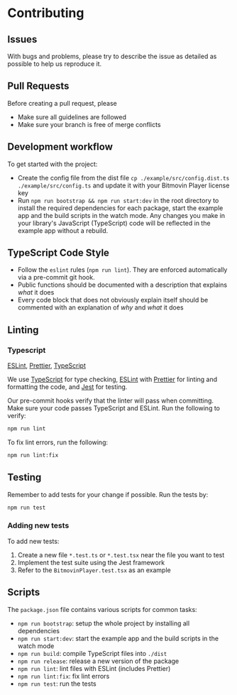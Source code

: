 # Contributing

## Issues

With bugs and problems, please try to describe the issue as detailed as possible to help us reproduce it.

## Pull Requests

Before creating a pull request, please

- Make sure all guidelines are followed
- Make sure your branch is free of merge conflicts

## Development workflow

To get started with the project:

- Create the config file from the dist file `cp ./example/src/config.dist.ts ./example/src/config.ts` and update it with your Bitmovin Player license key
- Run `npm run bootstrap && npm run start:dev` in the root directory to install the required dependencies for each package, start the example app and the build scripts in the watch mode. Any changes you make in your library's JavaScript (TypeScript) code will be reflected in the example app without a rebuild.

## TypeScript Code Style

- Follow the `eslint` rules (`npm run lint`). They are enforced automatically via a pre-commit git hook.
- Public functions should be documented with a description that explains _what_ it does
- Every code block that does not obviously explain itself should be commented with an explanation of _why_ and _what_ it does

## Linting

### Typescript

[ESLint](https://eslint.org/), [Prettier](https://prettier.io/), [TypeScript](https://www.typescriptlang.org/)

We use [TypeScript](https://www.typescriptlang.org/) for type checking, [ESLint](https://eslint.org/) with [Prettier](https://prettier.io/) for linting and formatting the code, and [Jest](https://jestjs.io/) for testing.

Our pre-commit hooks verify that the linter will pass when committing. Make sure your code passes TypeScript and ESLint. Run the following to verify:

```sh
npm run lint
```

To fix lint errors, run the following:

```sh
npm run lint:fix
```

## Testing

Remember to add tests for your change if possible. Run the tests by:

```sh
npm run test
```

### Adding new tests

To add new tests:

1. Create a new file `*.test.ts` or `*.test.tsx` near the file you want to test
2. Implement the test suite using the Jest framework
3. Refer to the `BitmovinPlayer.test.tsx` as an example

## Scripts

The `package.json` file contains various scripts for common tasks:

- `npm run bootstrap`: setup the whole project by installing all dependencies
- `npm run start:dev`: start the example app and the build scripts in the watch mode
- `npm run build`: compile TypeScript files into `./dist`
- `npm run release`: release a new version of the package
- `npm run lint`: lint files with ESLint (includes Prettier)
- `npm run lint:fix`: fix lint errors
- `npm run test`: run the tests
